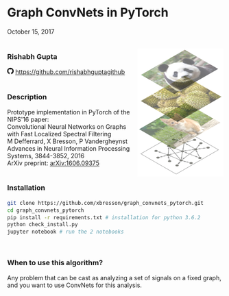# Graph ConvNets in PyTorch
October 15, 2017
<br>
<br>



<img src="pic/graph_convnet.jpg" align="right" width="200"/>


### Rishabh Gupta
<img src="pic/github100.jpg" width="15" height="15"/> https://github.com/rishabhguptagithub<br>
<br>


### Description
Prototype implementation in PyTorch of the NIPS'16 paper:<br>
Convolutional Neural Networks on Graphs with Fast Localized Spectral Filtering<br>
M Defferrard, X Bresson, P Vandergheynst<br>
Advances in Neural Information Processing Systems, 3844-3852, 2016<br>
ArXiv preprint: [arXiv:1606.09375](https://arxiv.org/pdf/1606.09375.pdf) <br>
<br>



### Installation
   ```sh
   git clone https://github.com/xbresson/graph_convnets_pytorch.git
   cd graph_convnets_pytorch
   pip install -r requirements.txt # installation for python 3.6.2
   python check_install.py
   jupyter notebook # run the 2 notebooks
   ```

<br>



### When to use this algorithm?
Any problem that can be cast as analyzing a set of signals on a fixed graph, and you want to use ConvNets for this analysis.<br>

<br>

<br>
<br>

